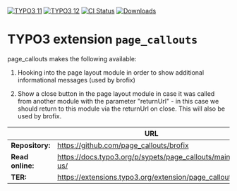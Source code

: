 [![TYPO3 11](https://img.shields.io/badge/TYPO3-11-orange.svg)](https://get.typo3.org/version/11)
[![TYPO3 12](https://img.shields.io/badge/TYPO3-12-orange.svg)](https://get.typo3.org/version/12)
[![CI Status](https://github.com/sypets/page_callouts/workflows/CI/badge.svg)](https://github.com/sypets/page_callouts/actions)
[![Downloads](https://img.shields.io/packagist/dt/sypets/page_callouts)](https://packagist.org/packages/sypets/page_callouts)

# TYPO3 extension `page_callouts`

page_callouts makes the following available:

1. Hooking into the page layout module in order to show additional informational
   messages (used by brofix)

2. Show a close button in the page layout module in case it was called from
   another module with the parameter "returnUrl" - in this case we should return
   to this module via the returnUrl on close. This will also be used by brofix.

|                  | URL                                                       |
|------------------|-----------------------------------------------------------|
| **Repository:**  | https://github.com/page_callouts/brofix                   |
| **Read online:** | https://docs.typo3.org/p/sypets/page_callouts/main/en-us/ |
| **TER:**         | https://extensions.typo3.org/extension/page_callouts      |
